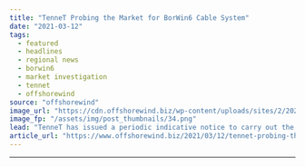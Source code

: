 ```yaml
---
title: "TenneT Probing the Market for BorWin6 Cable System"
date: "2021-03-12"
tags: 
  - featured
  - headlines
  - regional news
  - borwin6
  - market investigation
  - tennet
  - offshorewind
source: "offshorewind"
image_url: "https://cdn.offshorewind.biz/wp-content/uploads/sites/2/2021/03/12105015/TenneT-Probing-the-Market-for-BorWin6-Cable-System.png"
image_fp: "/assets/img/post_thumbnails/34.png"
lead: "TenneT has issued a periodic indicative notice to carry out the market investigation on"
article_url: "https://www.offshorewind.biz/2021/03/12/tennet-probing-the-market-for-borwin6-cable-system/"
---
```


---
